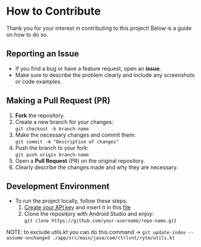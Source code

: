 # How to Contribute

Thank you for your interest in contributing to this project! Below is a guide on how to do so.

## Reporting an Issue
- If you find a bug or have a feature request, open an **issue**.
- Make sure to describe the problem clearly and include any screenshots or code examples.

## Making a Pull Request (PR)
1. **Fork** the repository.
2. Create a new branch for your changes:  
   `git checkout -b branch-name`
3. Make the necessary changes and commit them:  
   `git commit -m "Description of changes"`
4. Push the branch to your fork:  
   `git push origin branch-name`
5. Open a **Pull Request** (PR) on the original repository.
6. Clearly describe the changes made and why they are necessary.

## Development Environment
- To run the project locally, follow these steps:
  1. [Create your API key](https://developers.google.com/youtube/v3/getting-started) and insert it in this [file](https://github.com/ctrlVnt/Real-YT-Music/blob/master/app/src/main/java/com/ctrlvnt/rytm/utils.kt)
  2. Clone the repository with Android Studio and enjoy:  
     `git clone https://github.com/your-username/repo-name.git`
     
NOTE: to exclude utils.kt you can do this command -> `git update-index --assume-unchanged ./app/src/main/java/com/ctrlvnt/rytm/utils.kt`
